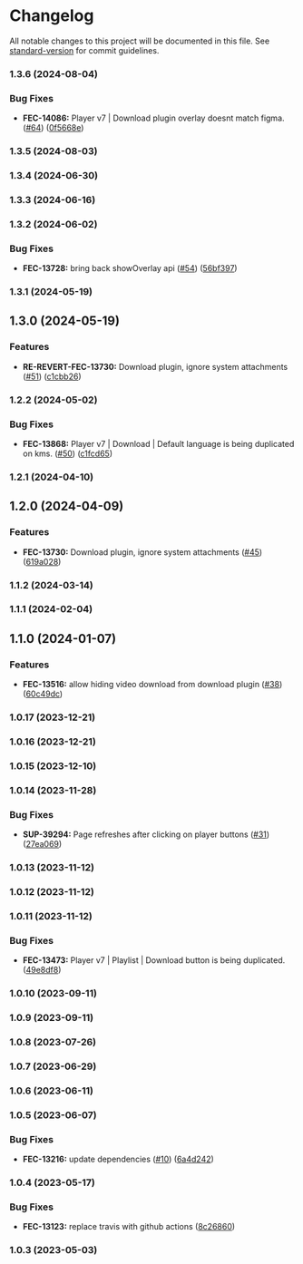 # Changelog

All notable changes to this project will be documented in this file. See [standard-version](https://github.com/conventional-changelog/standard-version) for commit guidelines.

### 1.3.6 (2024-08-04)


### Bug Fixes

* **FEC-14086:** Player v7 | Download plugin overlay doesnt match figma. ([#64](https://github.com/kaltura/playkit-js-downloads/issues/64)) ([0f5668e](https://github.com/kaltura/playkit-js-downloads/commit/0f5668e4656508cb3c77e13b189bc39b12d947e1))

### 1.3.5 (2024-08-03)

### 1.3.4 (2024-06-30)

### 1.3.3 (2024-06-16)

### 1.3.2 (2024-06-02)


### Bug Fixes

* **FEC-13728:** bring back showOverlay api ([#54](https://github.com/kaltura/playkit-js-downloads/issues/54)) ([56bf397](https://github.com/kaltura/playkit-js-downloads/commit/56bf39774a3b88bd13542b7a532568542b109ec5))

### 1.3.1 (2024-05-19)

## 1.3.0 (2024-05-19)


### Features

* **RE-REVERT-FEC-13730:** Download plugin, ignore system attachments ([#51](https://github.com/kaltura/playkit-js-downloads/issues/51)) ([c1cbb26](https://github.com/kaltura/playkit-js-downloads/commit/c1cbb26e4e80e32a7aea3702c75115a6f9944ac5))

### 1.2.2 (2024-05-02)


### Bug Fixes

* **FEC-13868:** Player v7 | Download | Default language is being duplicated on kms. ([#50](https://github.com/kaltura/playkit-js-downloads/issues/50)) ([c1fcd65](https://github.com/kaltura/playkit-js-downloads/commit/c1fcd65f7e0fd38b85b134f897e72efc7c7c9b70))

### 1.2.1 (2024-04-10)

## 1.2.0 (2024-04-09)


### Features

* **FEC-13730:** Download plugin, ignore system attachments ([#45](https://github.com/kaltura/playkit-js-downloads/issues/45)) ([619a028](https://github.com/kaltura/playkit-js-downloads/commit/619a028e6cdd04a9b877c225bae100601e0b023b))

### 1.1.2 (2024-03-14)

### 1.1.1 (2024-02-04)

## 1.1.0 (2024-01-07)


### Features

* **FEC-13516:** allow hiding video download from download plugin ([#38](https://github.com/kaltura/playkit-js-downloads/issues/38)) ([60c49dc](https://github.com/kaltura/playkit-js-downloads/commit/60c49dc10e81182aa855e5c66d22295a879ae12b))

### 1.0.17 (2023-12-21)

### 1.0.16 (2023-12-21)

### 1.0.15 (2023-12-10)

### 1.0.14 (2023-11-28)


### Bug Fixes

* **SUP-39294:** Page refreshes after clicking on player buttons ([#31](https://github.com/kaltura/playkit-js-downloads/issues/31)) ([27ea069](https://github.com/kaltura/playkit-js-downloads/commit/27ea0698826ac32d4e9391836ce6bd3967e76e49))

### 1.0.13 (2023-11-12)

### 1.0.12 (2023-11-12)

### 1.0.11 (2023-11-12)


### Bug Fixes

* **FEC-13473:** Player v7 | Playlist | Download button is being duplicated. ([49e8df8](https://github.com/kaltura/playkit-js-downloads/commit/49e8df8bcb0b7ec02a3f72af47b5b3f665888c9d))

### 1.0.10 (2023-09-11)

### 1.0.9 (2023-09-11)

### 1.0.8 (2023-07-26)

### 1.0.7 (2023-06-29)

### 1.0.6 (2023-06-11)

### 1.0.5 (2023-06-07)


### Bug Fixes

* **FEC-13216:** update dependencies ([#10](https://github.com/kaltura/playkit-js-downloads/issues/10)) ([6a4d242](https://github.com/kaltura/playkit-js-downloads/commit/6a4d242f14b746d7dfe1dd4e2898b411c808d7c4))

### 1.0.4 (2023-05-17)


### Bug Fixes

* **FEC-13123:** replace travis with github actions ([8c26860](https://github.com/kaltura/playkit-js-downloads/commit/8c26860bf6f21c5eff926448f844fa63f1c55c5a))

### 1.0.3 (2023-05-03)
